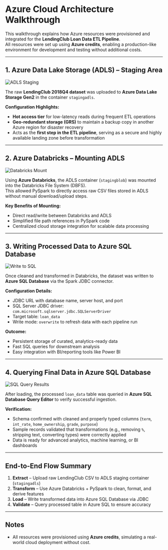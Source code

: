# Azure Cloud Architecture Walkthrough

This walkthrough explains how Azure resources were provisioned and integrated for the **LendingClub Loan Data ETL Pipeline**.  
All resources were set up using **Azure credits**, enabling a production-like environment for development and testing without additional costs.

---

## 1. Azure Data Lake Storage (ADLS) – Staging Area
![ADLS Staging](../img/azure/01_adls_staging.png)  

The raw **LendingClub 2018Q4 dataset** was uploaded to **Azure Data Lake Storage Gen2** in the container `stagingadls`.

**Configuration Highlights:**
- **Hot access tier** for low-latency reads during frequent ETL operations  
- **Geo-redundant storage (GRS)** to maintain a backup copy in another Azure region for disaster recovery  
- Acts as the **first step in the ETL pipeline**, serving as a secure and highly available landing zone before transformation

---

## 2. Azure Databricks – Mounting ADLS
![Databricks Mount](../img/azure/02_databricks_mount.png)  

Using **Azure Databricks**, the ADLS container (`stagingblob`) was mounted into the Databricks File System (DBFS).  
This allowed PySpark to directly access raw CSV files stored in ADLS without manual download/upload steps.

**Key Benefits of Mounting:**
- Direct read/write between Databricks and ADLS  
- Simplified file path references in PySpark code  
- Centralized cloud storage integration for scalable data processing

---

## 3. Writing Processed Data to Azure SQL Database
![Write to SQL](../img/azure/03_write_to_sql.png)  

Once cleaned and transformed in Databricks, the dataset was written to **Azure SQL Database** via the Spark JDBC connector.

**Configuration Details:**
- JDBC URL with database name, server host, and port  
- SQL Server JDBC driver: `com.microsoft.sqlserver.jdbc.SQLServerDriver`  
- Target table: `loan_data`  
- Write mode: `overwrite` to refresh data with each pipeline run

**Outcome:**
- Persistent storage of curated, analytics-ready data  
- Fast SQL queries for downstream analysis  
- Easy integration with BI/reporting tools like Power BI

---

## 4. Querying Final Data in Azure SQL Database
![SQL Query Results](../img/azure/04_sql_query_results.png)  

After loading, the processed `loan_data` table was queried in **Azure SQL Database Query Editor** to verify successful ingestion.

**Verification:**
- Schema confirmed with cleaned and properly typed columns (`term`, `int_rate`, `home_ownership`, `grade`, `purpose`)  
- Sample records validated that transformations (e.g., removing `%`, stripping text, converting types) were correctly applied  
- Data is ready for advanced analytics, machine learning, or BI dashboards

---

## End-to-End Flow Summary

1. **Extract** – Upload raw LendingClub CSV to ADLS staging container (`stagingadls`)  
2. **Transform** – Use Azure Databricks + PySpark to clean, format, and derive features  
3. **Load** – Write transformed data into Azure SQL Database via JDBC  
4. **Validate** – Query processed table in Azure SQL to ensure accuracy

---

## Notes
- All resources were provisioned using **Azure credits**, simulating a real-world cloud deployment without cost.  
